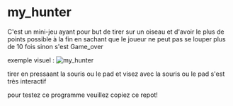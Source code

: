 # my_hunter
C'est un mini-jeu ayant pour but de tirer sur un oiseau et d'avoir le plus de points possible à la fin en sachant que le joueur ne peut pas se louper plus de 10 fois sinon s'est Game_over

exemple visuel :
![my_hunter](https://user-images.githubusercontent.com/114743018/224680676-d04a426f-83bb-4e51-a60c-86d5d41100cc.png)

tirer en pressaant la souris ou le pad et visez avec la souris ou le pad s'est très interactif

pour testez ce programme veuillez copiez ce repot!
